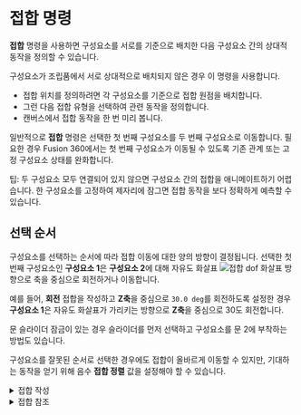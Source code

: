 접합 명령
=====

**접합** 명령을 사용하면 구성요소를 서로를 기준으로 배치한 다음 구성요소 간의 상대적 동작을 정의할 수 있습니다.

구성요소가 조립품에서 서로 상대적으로 배치되지 않은 경우 이 명령을 사용합니다.

*   접합 위치를 정의하려면 각 구성요소를 기준으로 접합 원점을 배치합니다.
*   그런 다음 접합 유형을 선택하여 관련 동작을 정의합니다.
*   캔버스에서 접합 동작을 한 번 미리 봅니다.

일반적으로 **접합** 명령은 선택한 첫 번째 구성요소를 두 번째 구성요소로 이동합니다. 필요한 경우 Fusion 360에서는 첫 번째 구성요소가 이동될 수 있도록 기존 관계 또는 고정 구성요소 상태를 완화합니다.

팁: 두 구성요소 모두 연결되어 있지 않으면 구성요소 간의 접합을 애니메이트하기 어렵습니다. 한 구성요소를 고정하여 제자리에 잠그면 접합 동작을 보다 정확하게 예측할 수 있습니다.

선택 순서
-----

구성요소를 선택하는 순서에 따라 접합 이동에 대한 양의 방향이 결정됩니다. 선택한 첫 번째 구성요소인 **구성요소 1**은 **구성요소 2**에 대해 자유도 화살표 ![접합 dof 화살표](https://help.autodesk.com/cloudhelp/KOR/Fusion-Assemble/images/icon/joint-dof-rotation.png) 방향으로 축을 중심으로 회전하거나 이동합니다.

예를 들어, **회전** 접합을 작성하고 **Z축**을 중심으로 `30.0 deg`를 회전하도록 설정한 경우 **구성요소 1**은 자유도 화살표가 가리키는 방향으로 **Z축**을 중심으로 30도 회전합니다.

문 슬라이더 잠금이 있는 경우 슬라이더를 먼저 선택하고 구성요소를 문 2에 부착하는 방법도 있습니다.

구성요소를 잘못된 순서로 선택한 경우에도 접합이 올바르게 이동할 수 있지만, 기대하는 동작을 얻기 위해 음수 **접합 정렬** 값을 설정해야 할 수 있습니다.

<details>
<summary>접합 작성</summary>
<div markdown="1">       

접합 작성
=====

**접합** 명령을 사용하여 Fusion 360에서 서로 관련하여 아직 배치되지 않은 구성요소 간에 접합을 작성하는 방법을 알아봅니다.

1.  **디자인 > 솔리드 > 조립 > 접합** ![접합 아이콘](https://help.autodesk.com/cloudhelp/KOR/Fusion-Assemble/images/icon/asm/joint.png)을 클릭합니다.
    
    **접합** 대화상자가 표시됩니다.
    
2.  **위치** 탭에서 **구성요소 1**에 대한 **모드**를 선택합니다.
    
    *   **단순** ![ 접합 원점 - 단순 아이콘](https://help.autodesk.com/cloudhelp/KOR/Fusion-Assemble/images/icon/asm/joint-origin-simple.png): **스냅** 점을 선택하여 접합 원점을 배치합니다.
        
    *   **두 면 사이** ![접합 원점 - 두 면 사이 아이콘](https://help.autodesk.com/cloudhelp/KOR/Fusion-Assemble/images/icon/asm/joint-origin-between-two-faces.png): **평면 1**과 **평면 2**를 선택하여 접합 원점을 그 사이의 중심에 배치한 다음 **스냅** 점을 선택합니다.
        
    *   **두 모서리 교차** ![접합 원점 - 두 모서리 교차 아이콘](https://help.autodesk.com/cloudhelp/KOR/Fusion-Assemble/images/icon/asm/joint-origin-two-edge-intersection.png): **모서리 1**과 평행하지 않은 **모서리 2**를 선택하여 연장된 교차점에서 접합 원점을 찾습니다.
        
        팁: 면 위에 마우스를 놓은 다음 `Ctrl`(Windows) 또는 `Command`(MacOS) 키를 누른 상태로 해당 면의 점에 스냅합니다.
        
3.  **구성요소 2**에 대해 **2단계** 및 **3단계**를 반복합니다.
    
    주: **구성요소 1**은 일반적으로 **구성요소 2**로 이동하므로 **구성요소 1**을 고정할 수 없습니다.
    
4.  **접합 정렬** 설정을 조정합니다.
    
    *   **각도**: 회전 조작기 핸들을 끌거나 정확한 회전 각도를 입력합니다.
    *   **간격띄우기 X**: 이동 조작기 핸들을 끌거나 정확한 거리를 입력합니다.
    *   **간격띄우기 Y**
    *   **간격띄우기 Z**
    *   **반전**: **구성요소 1**을 **접합 원점** 위로 반전하려면 클릭합니다.
5.  **동작** 탭에서 접합 **유형**을 선택한 다음 연관된 설정을 조정합니다.
    
    *   **강체**: 구성요소를 함께 잠급니다.
    *   **회전**
        *   **회전**: 회전할 기준이 되는 축을 선택합니다.
    *   **슬라이더**
        *   **슬라이드**: 이동할 축을 선택합니다.
    *   **원통형**
        *   **축**: 회전하고 이동할 축을 선택합니다.
    *   **핀-슬롯**
        *   **회전**: 회전할 기준이 되는 축을 선택합니다.
        *   **슬라이드**: 이동할 축을 선택합니다.
    *   **평면형**
        *   **법선**: 평면에 수직인 축을 선택합니다.
        *   **슬라이드**: 이동할 축을 선택합니다.
    *   **볼**
        *   **피치**: 측면 축을 선택합니다.
        *   **좌우**: 수직 축을 선택합니다.
6.  **애니메이트** 옆에 있는 시작 아이콘을 클릭하여 접합 애니메이션의 미리보기를 봅니다. 중지 아이콘을 클릭하여 미리보기를 중지합니다.
    
7.  **확인**을 클릭합니다.
    

새 접합이 캔버스에 표시됩니다.

주: 접합을 애니메이트하려면 브라우저의 **접합** 폴더에서 접합을 찾아 마우스 오른쪽 버튼으로 클릭한 다음 **모형 애니메이트**를 클릭합니다.
</div>
</details>
<details>
<summary>접합 참조</summary>
<div markdown="1">       

접합 참조
=====

**접합** 명령은 구성요소를 서로를 기준으로 배치하고 Fusion 360에서 관련 동작을 정의합니다.

**디자인 > 조립 > 접합** ![접합 아이콘](https://help.autodesk.com/cloudhelp/KOR/Fusion-Assemble/images/icon/asm/joint.png)

**접합** 대화상자는 **위치** 및 **동작**의 두 탭으로 분할됩니다.

위치 탭
----

접합 원점 및 형상을 선택하여 접합을 정의합니다.

### 구성요소 1 및 구성요소 2 단면

구성요소 1 및 구성요소 2에 대한 접합 원점 모드, 면, 모서리 및 원점 스냅점을 선택합니다.

한 구성요소가 다른 구성요소로 이동합니다.

### 모드

|접합 원점 모드|정의|
|:---:|:---:|
|단순|	면, 모서리 또는 점에서 접합 원점을 작성하여 구성요소를 정렬합니다.|
|두 면 사이|두 면 사이에 구성요소를 중심에 둘 접합 원점을 작성합니다.|
|두 모서리 교차|접합 원점을 작성하여 두 모서리의 가상 교차점에 구성요소를 정렬합니다.|

### 평면, 모서리 및 스냅

형상을 선택하여 접합 및 접합 원점을 정의합니다.

|옵션|동작|
|:---:|:---:|
|평면 1|면 선택|
|평면 2|두 번째 면 선택|
|모서리 1|모서리 선택|
|모서리 2|평행하지 않은 모서리 선택|
|스냅|스냅점을 선택하여 접합 원점 배치|


### 접합 선형 횡단

접합의 각도, 간격띄우기 및 방향을 조정하여 정렬합니다.

### 각도, 간격띄우기 및 반전

|옵션|동작|
|:---:|:---:|
|각도|접합 축을 중심으로 구성요소 1 회전|
|간격띄우기 X|X축을 따라 구성요소 1 간격띄우기|
|간격띄우기 Y|Y축을 따라 구성요소 1 간격띄우기|
|간격띄우기 Z|Z축을 따라 구성요소 1 간격띄우기|
|반전|접합 원점 위로 구성요소 1 반전|



동작 탭
----

접합 유형을 지정하여 상대적 동작을 정의합니다.

### 유형 섹션

작성할 접합 유형을 선택하고 회전 및 변환 옵션을 조정하여 상대적 동작을 제어한 다음 접합을 애니메이션하여 동작을 미리 봅니다.

#### 유형

|접합 유형|정의|회전/변환|
|:---:|:---:|:---:|
|강체|구성요소를 함께 잠급니다. 모든 자유도를 제거합니다.||
|회전|구성요소가 접합 원점을 중심으로 회전합니다.|회전|
|슬라이더|구성요소가 단일 축을 따라 이동합니다.|슬라이드|
|원통형|구성요소가 단일 축 주위를 회전하고 이를 따라 이동합니다.|축
|
|핀-슬롯|구성요소가 한 축을 중심으로 회전하고 다른 축을 따라 이동합니다.|회전 및 슬라이드|
|평면형|구성요소가 두 축을 따라 이동하고 단일 축을 중심으로 회전합니다.|법선 및 슬라이드|
|볼|구성요소는 짐벌 시스템을 사용하여 세 축 모두를 기준으로 회전합니다(3개의 내포된 회전).|	피치 및 좌우|


### 회전 및 변환 축

|옵션|동작|
|:---:|:---:|
|회전|	회전할 기준 축 선택|
|슬라이드|	따라서 이동할 축 선택|
|축|	주위를 회전하고 이동하려면 축 선택|
|일반|	주위를 회전하고 이동하려면 축 선택|
|피치|측면 축 선택|
|좌우|수직점 난간을 선택합니다.|


#### 애니메이트

구성요소 1을 애니메이트하여 접합 동작을 미리 봅니다. 애니메이션을 시작하고 중지하려면 클릭합니다.

팁
-

면 위에 마우스를 놓은 다음 `Ctrl`(Windows) 또는 `Command`(MacOS) 키를 누른 상태로 해당 면의 점에 스냅합니다.

</div>
</details>
